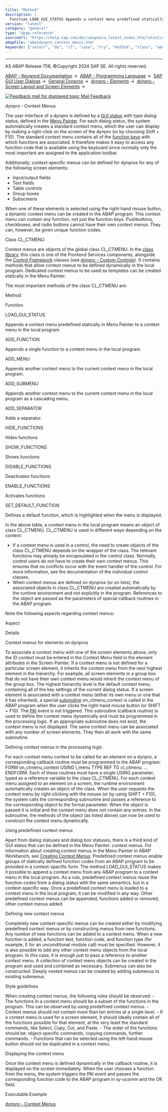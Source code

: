 ```yaml
---
title: "Method"
description: |
  Function LOAD_GUI_STATUS Appends a context menu predefined statically in Menu Painter to a context menu in the local program. ADD_FUNCTION Appends a single function to a context menu in the local program. ADD_MENU Appends another context menu to the current context menu in the local program. ADD
version: "latest"
category: "general"
type: "abap-reference"
sourceUrl: "https://help.sap.com/doc/abapdocu_latest_index_htm/latest/en-US/abendynpro_context_menus.htm"
abapFile: "abendynpro_context_menus.htm"
keywords: ["select", "do", "if", "case", "try", "method", "class", "abendynpro", "context", "menus"]
---
```


* * *

AS ABAP Release 758, ©Copyright 2024 SAP SE. All rights reserved.

[ABAP - Keyword Documentation](https://help.sap.com/doc/abapdocu_latest_index_htm/latest/en-US/abenabap.htm) →  [ABAP - Programming Language](https://help.sap.com/doc/abapdocu_latest_index_htm/latest/en-US/abenabap_reference.htm) →  [SAP GUI User Dialogs](https://help.sap.com/doc/abapdocu_latest_index_htm/latest/en-US/abenabap_screens.htm) →  [General Dynpros](https://help.sap.com/doc/abapdocu_latest_index_htm/latest/en-US/abenabap_dynpros.htm) →  [dynpro - Elements](https://help.sap.com/doc/abapdocu_latest_index_htm/latest/en-US/abenabap_dynpro_elements.htm) →  [dynpro - Screen Layout and Screen Elements](https://help.sap.com/doc/abapdocu_latest_index_htm/latest/en-US/abenabap_dynpros_screen.htm) → 

 [![](Mail.gif?object=Mail.gif "Feedback mail for displayed topic") Mail Feedback](mailto:f1_help@sap.com?subject=Feedback%20on%20ABAP%20Documentation&body=Document:%20dynpro%20-%20Context%20Menus%2C%20ABENDYNPRO_CONTEXT_MENUS%2C%20758%0D%0A%0D%0AError:%0D%0A%0D%0A%0D%0A%0D%0ASuggestion%20for%20improvement:)

dynpro - Context Menus

The user interface of a dynpro is defined by a [GUI status](https://help.sap.com/doc/abapdocu_latest_index_htm/latest/en-US/abengui_status_glosry.htm "Glossary Entry") with type dialog status, defined in the [Menu Painter](https://help.sap.com/doc/abapdocu_latest_index_htm/latest/en-US/abenmenu_painter_glosry.htm "Glossary Entry"). For each dialog status, the system automatically creates a standard context menu, which the user can display by making a right-click on the screen of the dynpro (or by choosing Shift + F10). The standard context menu contains all of the [function keys](https://help.sap.com/doc/abapdocu_latest_index_htm/latest/en-US/abenfunction_key_glosry.htm "Glossary Entry") with which functions are associated. It therefore makes it easy to access any function code that is available using the keyboard since normally only the most important are assigned to the application toolbar.

Additionally, context-specific menus can be defined for dynpros for any of the following screen elements:

-   Input/output fields
-   Text fields
-   Table controls
-   Group boxes
-   Subscreens

When one of these elements is selected using the right-hand mouse button, a dynamic context menu can be created in the ABAP program. This context menu can contain any function, not just the function keys. Pushbuttons, checkboxes, and radio buttons cannot have their own context menus. They can, however, be given unique function codes.

Class CL\_CTMENU

Context menus are objects of the global class CL\_CTMENU. In the [class library](https://help.sap.com/doc/abapdocu_latest_index_htm/latest/en-US/abenclass_library_glosry.htm "Glossary Entry"), this class is one of the Frontend Services components, alongside the [Control Framework](https://help.sap.com/doc/abapdocu_latest_index_htm/latest/en-US/abencontrol_framework_glosry.htm "Glossary Entry") classes (see [dynpro - Custom Controls](https://help.sap.com/doc/abapdocu_latest_index_htm/latest/en-US/abendynpro_custom_controls.htm)). It contains methods that allow context menus to be defined dynamically in the local program. Dedicated context menus to be used as templates can be created statically in the Menu Painter.

The most important methods of the class CL\_CTMENU are:

Method

Function

LOAD\_GUI\_STATUS

Appends a context menu predefined statically in Menu Painter to a context menu in the local program.

ADD\_FUNCTION

Appends a single function to a context menu in the local program.

ADD\_MENU

Appends another context menu to the current context menu in the local program.

ADD\_SUBMENU

Appends another context menu to the current context menu in the local program as a cascading menu.

ADD\_SEPARATOR

Adds a separator.

HIDE\_FUNCTIONS

Hides functions

SHOW\_FUNCTIONS

Shows functions

DISABLE\_FUNCTIONS

Deactivates functions

ENABLE\_FUNCTIONS

Activates functions

SET\_DEFAULT\_FUNCTION

Defines a default function, which is highlighted when the menu is displayed.

In the above table, a context menu in the local program means an object of class CL\_CTMENU. CL\_CTMENU is used in different ways depending on the context:

-   If a context menu is used in a control, the need to create objects of the class CL\_CTMENU depends on the wrapper of the class. The relevant functions may already be encapsulated in the control class. Normally, control users do not have to create their own context menus. This ensures that no conflicts occur with the event handler of the control. For more information, see the documentation of the individual control classes.
-   When context menus are defined on dynpros (or on lists), the associated objects in class CL\_CTMENU are created automatically by the runtime environment and not explicitly in the program. References to the object are passed as the parameters of special callback routines in the ABAP program.

Note the following aspects regarding context menus:

Aspect

Details

Context menus for elements on dynpros

To associate a context menu with one of the screen elements above, only the ID context must be entered in the Context Menu field in the element attributes in the Screen Painter. If a context menu is not defined for a particular screen element, it inherits the context menu from the next highest element in the hierarchy. For example, all screen elements in a group box that do not have their own context menu would inherit the context menu of the group box. The highest hierarchy level is the default context menu, containing all of the key settings of the current dialog status.
If a screen element is associated with a context menu (either its own menu or one that it has inherited), a special [subroutine](https://help.sap.com/doc/abapdocu_latest_index_htm/latest/en-US/abensubroutine_glosry.htm "Glossary Entry") on\_ctmenu\_context is called in the ABAP program when the user clicks the right-hand mouse button (or SHIFT + F10). The [PAI](https://help.sap.com/doc/abapdocu_latest_index_htm/latest/en-US/abenpai_glosry.htm "Glossary Entry") event is not triggered. This subroutine (callback routine) is used to define the context menu dynamically and must be programmed in the processing logic. If an appropriate subroutine does not exist, the context menu is not displayed.
The same context menu can be associated with any number of screen elements. They then all work with the same subroutine.

Defining context menus in the processing logic

For each context menu context to be called for an element on a dynpro, a corresponding callback routine must be programmed in the ABAP program: FORM on\_ctmenu\_context USING l\_menu TYPE REF TO cl\_ctmenu. ... ENDFORM.
Each of these routines must have a single USING parameter, typed as a reference variable to the class CL\_CTMENU. For each context menu assigned to an element on a screen, the runtime environment automatically creates an object of the class. When the user requests the context menu by right-clicking with the mouse (or by using SHIFT + F10), the system calls the corresponding subroutine and passes a reference to the corresponding object to the formal parameter.
When the object is passed it is initial and the context menu does not contain any entries. In the subroutine, the methods of the object (as listed above) can now be used to construct the context menu dynamically.

Using predefined context menus

Apart from dialog statuses and dialog box statuses, there is a third kind of GUI status that can be defined in the Menu Painter: context menus. For information about creating context menus in the Menu Painter in ABAP Workbench, see [Creating Context Menus](https://help.sap.com/docs/ABAP_PLATFORM_NEW/bd833c8355f34e96a6e83096b38bf192/e25d3bb2e06411d295a900a0c94260a5).
Predefined context menus enable groups of statically defined function codes from an ABAP program to be provided in a context-specific form. The method LOAD\_GUI\_STATUS makes it possible to append a context menu from any ABAP program to a context menu in the local program. As a rule, predefined context menus reuse the function codes from a dialog status with the same semantics, but in a context-specific way. Once a predefined context menu is loaded to a context menu in the local program, it can be modified in any way. Other predefined context menus can be appended, functions added or removed, other context menus added.

Defining new context menus

Completely new context-specific menus can be created either by modifying predefined context menus or by constructing menus from new functions.
Any number of new functions can be added to a context menu. When a new function is added, a function text, function code, and function type (for example, E for an unconditional module call) must be specified.
However, it is also possible to add any other context menu objects from the local program. In this case, it is enough just to pass a reference to another context menu. A collection of context menu objects can be created in the program and used and combined as necessary. Submenus can also be constructed. Deeply nested menus can be created by adding submenus to existing submenus.

Style guidelines

When creating context menus, the following rules should be observed:
\- The functions in a context menu should be a subset of the functions in the program. This can be observed by using predefined context menus.
\- Context menus should not contain more than ten entries at a single level.
\- If a context menu is used for a screen element, it should ideally contain all of the functions possible for that element, at the very least the standard commands, like Select, Copy, Cut, and Paste.
\- The order of the functions should be: object-specific commands, copying commands, further commands.
\- Functions that can be selected using the left-hand mouse button should not be duplicated in a context menu.

Displaying the context menu

Once the context menu is defined dynamically in the callback routine, it is displayed on the screen immediately. When the user chooses a function from the menu, the system triggers the PAI event and passes the corresponding function code to the ABAP program in sy-ucomm and the OK field.

Executable Example

[dynpro - Context Menus](https://help.sap.com/doc/abapdocu_latest_index_htm/latest/en-US/abendynpro_context_menu_abexa.htm)